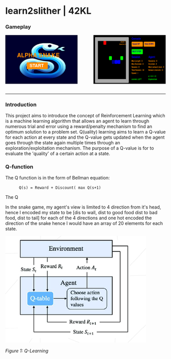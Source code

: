 # learn2slither | 42KL
### Gameplay
<div style="display: flex;">
  <img src="https://github.com/mseong123/learn2slither/blob/main/images/lobby.png" alt="Lobby" style="width: 45%; margin-right: 50px;"/>
  <img src="https://github.com/mseong123/learn2slither/blob/main/images/game.png" alt="Gameplay" style="width: 45%;"/>
</div>

<br/>
<hr/>

### Introduction

This project aims to introduce the concept of Reinforcement Learning which is a machine learning algorithm that allows an agent to learn through numerous trial and error using a reward/penalty mechanism to find an optimum solution to a problem set. Q(uality) learning aims to learn a Q-value for each action at every state and the Q-value gets updated when the agent goes through the state again multiple times through an exploration/exploitation mechanism. The purpose of a Q-value is for to evaluate the 'quality' of a certain action at a state. 

### Q-function

The Q function is in the form of Bellman equation:

          Q(s) = Reward + Discount( max Q(s+1)
          
The Q 




In the snake game, my agent's view is limited to 4 direction from it's head, hence I encoded my state to be [dis to wall, dist to good food dist to bad food, dist to tail] for each of the 4 directions and one hot encoded the direction of the snake hence I would have an array of 20 elements for each state. 

![Q_Learning](https://github.com/mseong123/learn2slither/blob/main/images/Q_learning.png)

*Figure 1: Q-Learning*
